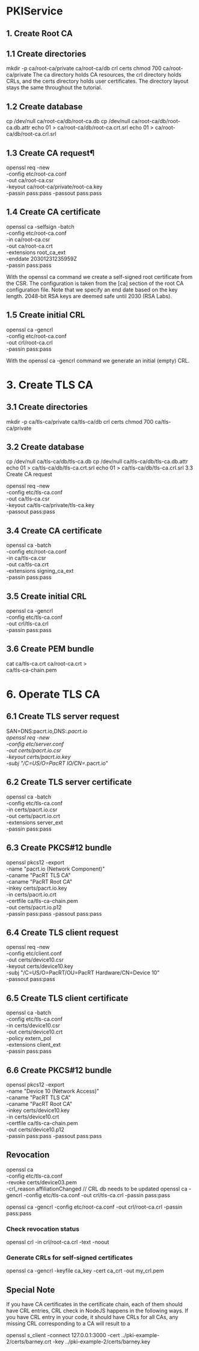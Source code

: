 # PKIService

## 1. Create Root CA
## 1.1 Create directories

mkdir -p ca/root-ca/private ca/root-ca/db crl certs
chmod 700 ca/root-ca/private
The ca directory holds CA resources, the crl directory holds CRLs, and the certs directory holds user certificates. The directory layout stays the same throughout the tutorial.

## 1.2 Create database

cp /dev/null ca/root-ca/db/root-ca.db
cp /dev/null ca/root-ca/db/root-ca.db.attr
echo 01 > ca/root-ca/db/root-ca.crt.srl
echo 01 > ca/root-ca/db/root-ca.crl.srl

## 1.3 Create CA request¶

openssl req -new \
    -config etc/root-ca.conf \
    -out ca/root-ca.csr \
    -keyout ca/root-ca/private/root-ca.key \
    -passin pass:pass -passout pass:pass
## 1.4 Create CA certificate

openssl ca -selfsign -batch \
    -config etc/root-ca.conf \
    -in ca/root-ca.csr \
    -out ca/root-ca.crt \
    -extensions root_ca_ext \
    -enddate 20301231235959Z \
    -passin pass:pass
    
With the openssl ca command we create a self-signed root certificate from the CSR. The configuration is taken from the [ca] section of the root CA configuration file. Note that we specify an end date based on the key length. 2048-bit RSA keys are deemed safe until 2030 (RSA Labs).

## 1.5 Create initial CRL

openssl ca -gencrl \
    -config etc/root-ca.conf \
    -out crl/root-ca.crl \
    -passin pass:pass

With the openssl ca -gencrl command we generate an initial (empty) CRL.

# 3. Create TLS CA
## 3.1 Create directories

mkdir -p ca/tls-ca/private ca/tls-ca/db crl certs
chmod 700 ca/tls-ca/private

## 3.2 Create database

cp /dev/null ca/tls-ca/db/tls-ca.db
cp /dev/null ca/tls-ca/db/tls-ca.db.attr
echo 01 > ca/tls-ca/db/tls-ca.crt.srl
echo 01 > ca/tls-ca/db/tls-ca.crl.srl
3.3 Create CA request

openssl req -new \
    -config etc/tls-ca.conf \
    -out ca/tls-ca.csr \
    -keyout ca/tls-ca/private/tls-ca.key \
    -passout pass:pass
## 3.4 Create CA certificate

openssl ca -batch \
    -config etc/root-ca.conf \
    -in ca/tls-ca.csr \
    -out ca/tls-ca.crt \
    -extensions signing_ca_ext \
    -passin pass:pass
## 3.5 Create initial CRL

openssl ca -gencrl \
    -config etc/tls-ca.conf \
    -out crl/tls-ca.crl \
    -passin pass:pass
## 3.6 Create PEM bundle

cat ca/tls-ca.crt ca/root-ca.crt > \
    ca/tls-ca-chain.pem
# 6. Operate TLS CA
## 6.1 Create TLS server request

SAN=DNS:pacrt.io,DNS:*.pacrt.io \
openssl req -new \
    -config etc/server.conf \
    -out certs/pacrt.io.csr \
    -keyout certs/pacrt.io.key \
    -subj "/C=US/O=PacRT IO/CN=*.pacrt.io"

## 6.2 Create TLS server certificate

openssl ca -batch \
    -config etc/tls-ca.conf \
    -in certs/pacrt.io.csr \
    -out certs/pacrt.io.crt \
    -extensions server_ext \
    -passin pass:pass
## 6.3 Create PKCS#12 bundle

openssl pkcs12 -export \
    -name "pacrt.io (Network Component)" \
    -caname "PacRT TLS CA" \
    -caname "PacRT Root CA" \
    -inkey certs/pacrt.io.key \
    -in certs/pacrt.io.crt \
    -certfile ca/tls-ca-chain.pem \
    -out certs/pacrt.io.p12 \
    -passin pass:pass -passout pass:pass
## 6.4 Create TLS client request

openssl req -new \
    -config etc/client.conf \
    -out certs/device10.csr \
    -keyout certs/device10.key \
    -subj "/C=US/O=PacRT/OU=PacRT Hardware/CN=Device 10" \
    -passout pass:pass
## 6.5 Create TLS client certificate

openssl ca -batch \
    -config etc/tls-ca.conf \
    -in certs/device10.csr \
    -out certs/device10.crt \
    -policy extern_pol \
    -extensions client_ext \
    -passin pass:pass

## 6.6 Create PKCS#12 bundle

openssl pkcs12 -export \
    -name "Device 10 (Network Access)" \
    -caname "PacRT TLS CA" \
    -caname "PacRT Root CA" \
    -inkey certs/device10.key \
    -in certs/device10.crt \
    -certfile ca/tls-ca-chain.pem \
    -out certs/device10.p12 \
    -passin pass:pass -passout pass:pass


## Revocation 

openssl ca \
    -config etc/tls-ca.conf \
    -revoke certs/device03.pem \
    -crl_reason affiliationChanged
// CRL db needs to be updated 
openssl ca -gencrl     -config etc/tls-ca.conf     -out crl/tls-ca.crl     -passin pass:pass

openssl ca -gencrl     -config etc/root-ca.conf     -out crl/root-ca.crl     -passin pass:pass

### Check revocation status 
openssl crl -in crl/root-ca.crl -text -noout 

### Generate CRLs for self-signed certificates 
openssl ca -gencrl -keyfile ca_key -cert ca_crt -out my_crl.pem

## Special Note

If you have CA certificates in the certificate chain, each of them should have CRL entries, CRL check in NodeJS happens in the following ways. If you have CRL entry in your code, it should have CRLs for all CAs, any missing CRL corresponding to a CA will result to a 

openssl s_client -connect 127.0.0.1:3000 -cert ../pki-example-2/certs/barney.crt -key ../pki-example-2/certs/barney.key
